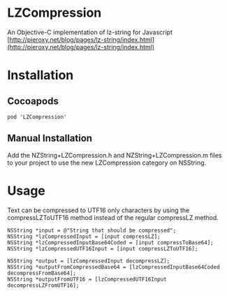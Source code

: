 # LZCompression
An Objective-C implementation of lz-string for Javascript [http://pieroxy.net/blog/pages/lz-string/index.html](http://pieroxy.net/blog/pages/lz-string/index.html)

# Installation
## Cocoapods

```
pod 'LZCompression'
```

## Manual Installation

Add the NZString+LZCompression.h and NZString+LZCompression.m files to your project to use the new LZCompression category on NSString.

# Usage

Text can be compressed to UTF16 only characters by using the compressLZToUTF16 method instead of the regular compressLZ method.

```
NSString *input = @"String that should be compressed";
NSString *lzCompressedInput = [input compressLZ];
NSString *lzCompressedInputBase64Coded = [input compressToBase64];
NSString *lzCompressedUTF16Input = [input compressLZToUTF16];

NSString *output = [lzCompressedInput decompressLZ];
NSString *outputFromCompressedBase64 = [lzCompressedInputBase64Coded decompressFromBase64];
NSString *outputFromUTF16 = [lzCompressedUTF16Input decompressLZFromUTF16];
```
